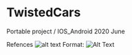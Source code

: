 # TwistedCars
Portable project / IOS_Android 
2020 June

Refences
![alt text](http://url/to/img.png)
Format: ![Alt Text](url)



